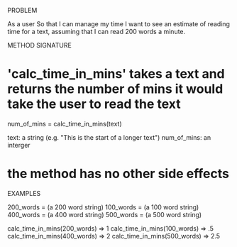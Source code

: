 PROBLEM

As a user
So that I can manage my time
I want to see an estimate of reading time for a text, assuming that I can read 200 words a minute.

METHOD SIGNATURE

# 'calc_time_in_mins' takes a text and returns the number of mins it would take the user to read the text

num_of_mins = calc_time_in_mins(text)

text: a string (e.g. "This is the start of a longer text")
num_of_mins: an interger 

# the method has no other side effects

EXAMPLES

200_words = (a 200 word string)
100_words = (a 100 word string)
400_words = (a 400 word string)
500_words = (a 500 word string)

calc_time_in_mins(200_words) => 1
calc_time_in_mins(100_words) => .5
calc_time_in_mins(400_words) => 2 
calc_time_in_mins(500_words) => 2.5

